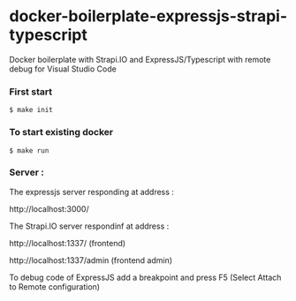 # docker-boilerplate-expressjs-strapi-typescript
Docker boilerplate with Strapi.IO and ExpressJS/Typescript with remote debug for Visual Studio Code

### First start

```
$ make init
```

### To start existing docker

```
$ make run
```

### Server :

The expressjs server responding at address :

http://localhost:3000/

The Strapi.IO server respondinf at address :

http://localhost:1337/ (frontend)

http://localhost:1337/admin (frontend admin)

To debug code of ExpressJS add a breakpoint and press F5 (Select Attach to Remote configuration)
